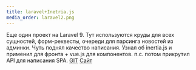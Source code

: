 ```yaml
---
title: laravel+Inetria.js
media_order: laravel2.png
---
```


Еще один проект на Laravel 9. Тут используются круды для всех сущностей, форм-реквесты, очереди для парсинга новостей из админки. Чуть поднял качество написания. Узнал об inertia.js и применил для фронта + vue.js для компонентов.
п.с. потом прикрутил API для написания SPA. 
[GIT](https://github.com/diakudza/laravel-gb) [Сайт](http://laravel.diakov.xyz/)
